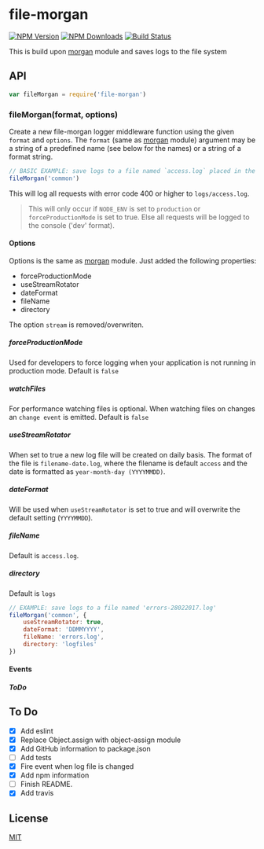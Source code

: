 file-morgan
============
[![NPM Version][npm-image]][npm-url]
[![NPM Downloads][downloads-image]][downloads-url]
[![Build Status][travis-image]][travis-url]

This is build upon [morgan](https://github.com/expressjs/morgan) module and saves logs to the file system

## API

```js
var fileMorgan = require('file-morgan')
```

### fileMorgan(format, options)

Create a new file-morgan logger middleware function using the given `format` and `options`.
The `format` (same as [morgan](https://github.com/expressjs/morgan) module) argument may be a string of a predefined name (see below for the names) or
a string of a format string.

```js
// BASIC EXAMPLE: save logs to a file named `access.log` placed in the `logs` directory
fileMorgan('common')
```

This will log all requests with error code 400 or higher to `logs/access.log`.

> This will only occur if `NODE_ENV` is set to `production` or `forceProductionMode` is set to true. Else all 
requests will be logged to the console ('dev' format).

#### Options

Options is the same as [morgan](https://github.com/expressjs/morgan) module. Just added the following properties:

* forceProductionMode
* useStreamRotator
* dateFormat
* fileName
* directory

The option `stream` is removed/overwriten.

##### forceProductionMode

Used for developers to force logging when your application is not running in production mode. Default is `false`

##### watchFiles

For performance watching files is optional. When watching files on changes an `change event` is emitted. Default is `false`

##### useStreamRotator

When set to true a new log file will be created on daily basis. The format of the file is `filename-date.log`, where the filename is default `access` 
and the date is formatted as `year-month-day (YYYYMMDD)`.

##### dateFormat

Will be used when `useStreamRotator` is set to true and will overwrite the default setting (`YYYYMMDD`).

##### fileName

Default is `access.log`.

##### directory

Default is `logs`

```js
// EXAMPLE: save logs to a file named 'errors-28022017.log'
fileMorgan('common', {
	useStreamRotator: true,
	dateFormat: 'DDMMYYYY',
	fileName: 'errors.log',
	directory: 'logfiles'
})
```

#### Events

##### ToDo

## To Do
- [X] Add eslint
- [X] Replace Object.assign with object-assign module
- [X] Add GitHub information to package.json
- [ ] Add tests
- [X] Fire event when log file is changed
- [X] Add npm information
- [ ] Finish README.
- [X] Add travis

## License
[MIT](LICENSE)

[npm-image]: https://img.shields.io/npm/v/file-morgan.svg
[npm-url]: https://npmjs.org/package/file-morgan
[downloads-image]: https://img.shields.io/npm/dm/file-morgan.svg
[downloads-url]: https://npmjs.org/package/file-morgan
[travis-image]: https://img.shields.io/travis/tarabass/file-morgan.svg
[travis-url]: https://travis-ci.org/tarabass/file-morgan